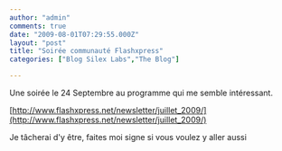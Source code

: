 ```yaml
---
author: "admin"
comments: true
date: "2009-08-01T07:29:55.000Z"
layout: "post"
title: "Soirée communauté Flashxpress"
categories: ["Blog Silex Labs","The Blog"]

---
```

Une soirée le 24 Septembre au programme qui me semble intéressant.

[http://www.flashxpress.net/newsletter/juillet_2009/](http://www.flashxpress.net/newsletter/juillet_2009/)

Je tâcherai d'y être, faites moi signe si vous voulez y aller aussi


